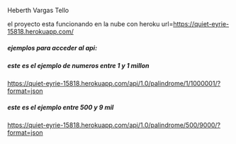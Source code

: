 Heberth Vargas Tello

el proyecto esta funcionando en la nube con heroku 
url=https://quiet-eyrie-15818.herokuapp.com/ 

##### ejemplos para acceder al api:
##### este es el ejemplo de numeros entre 1 y 1 millon
https://quiet-eyrie-15818.herokuapp.com/api/1.0/palindrome/1/1000001/?format=json
#####  este es el ejemplo entre 500 y 9 mil
https://quiet-eyrie-15818.herokuapp.com/api/1.0/palindrome/500/9000/?format=json

